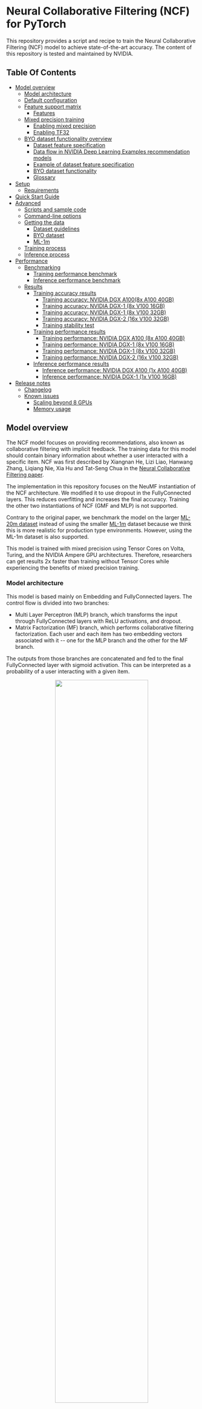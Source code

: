 # Neural Collaborative Filtering (NCF) for PyTorch

This repository provides a script and recipe to train the Neural Collaborative Filtering (NCF)
model to achieve state-of-the-art accuracy. The content of this repository is tested and maintained by NVIDIA.

## Table Of Contents

- [Model overview](#model-overview)
    * [Model architecture](#model-architecture)
    * [Default configuration](#default-configuration)
    * [Feature support matrix](#feature-support-matrix)
        * [Features](#features)
    * [Mixed precision training](#mixed-precision-training)
        * [Enabling mixed precision](#enabling-mixed-precision)
        * [Enabling TF32](#enabling-tf32)
    * [BYO dataset functionality overview](#byo-dataset-functionality-overview)
        * [Dataset feature specification](#dataset-feature-specification)
        * [Data flow in NVIDIA Deep Learning Examples recommendation models](#data-flow-in-nvidia-deep-learning-examples-recommendation-models)
        * [Example of dataset feature specification](#example-of-dataset-feature-specification)
        * [BYO dataset functionality](#byo-dataset-functionality)
        * [Glossary](#glossary)
- [Setup](#setup)
    * [Requirements](#requirements)
- [Quick Start Guide](#quick-start-guide)
- [Advanced](#advanced)
    * [Scripts and sample code](#scripts-and-sample-code)
    * [Command-line options](#command-line-options)
    * [Getting the data](#getting-the-data)
        * [Dataset guidelines](#dataset-guidelines)
        * [BYO dataset](#byo-dataset)
        * [ML-1m](#ml-1m)
    * [Training process](#training-process)
    * [Inference process](#inference-process)
- [Performance](#performance)
    * [Benchmarking](#benchmarking)
        * [Training performance benchmark](#training-performance-benchmark)
        * [Inference performance benchmark](#inference-performance-benchmark)
    * [Results](#results)
        * [Training accuracy results](#training-accuracy-results)
            * [Training accuracy: NVIDIA DGX A100(8x A100 40GB)](#training-accuracy-nvidia-dgx-a1008x-a100-40gb)
            * [Training accuracy: NVIDIA DGX-1 (8x V100 16GB)](#training-accuracy-nvidia-dgx-1-8x-v100-16gb)
            * [Training accuracy: NVIDIA DGX-1 (8x V100 32GB)](#training-accuracy-nvidia-dgx-1-8x-v100-32gb)
            * [Training accuracy: NVIDIA DGX-2 (16x V100 32GB)](#training-accuracy-nvidia-dgx-2-16x-v100-32gb)
            * [Training stability test](#training-stability-test)
        * [Training performance results](#training-performance-results)
            * [Training performance: NVIDIA DGX A100 (8x A100 40GB)](#training-performance-nvidia-dgx-a100-8x-a100-40gb)
            * [Training performance: NVIDIA DGX-1 (8x V100 16GB)](#training-performance-nvidia-dgx-1-8x-v100-16gb)
            * [Training performance: NVIDIA DGX-1 (8x V100 32GB)](#training-performance-nvidia-dgx-1-8x-v100-32gb)
            * [Training performance: NVIDIA DGX-2 (16x V100 32GB)](#training-performance-nvidia-dgx-2-16x-v100-32gb)
        * [Inference performance results](#inference-performance-results)
            * [Inference performance: NVIDIA DGX A100 (1x A100 40GB)](#inference-performance-nvidia-dgx-a100-1x-a100-40gb)
            * [Inference performance: NVIDIA DGX-1 (1x V100 16GB)](#inference-performance-nvidia-dgx-1-1x-v100-16gb)
- [Release notes](#release-notes)
    * [Changelog](#changelog)
    * [Known issues](#known-issues)
        * [Scaling beyond 8 GPUs](#scaling-beyond-8-gpus)
        * [Memory usage](#memory-usage)



## Model overview

The NCF model focuses on providing recommendations, also known as collaborative filtering with implicit feedback. The training data for this model should contain binary information about whether a user interacted with a specific item.
NCF was first described by Xiangnan He, Lizi Liao, Hanwang Zhang, Liqiang Nie, Xia Hu and Tat-Seng Chua in the [Neural Collaborative Filtering paper](https://arxiv.org/abs/1708.05031).

The implementation in this repository focuses on the NeuMF instantiation of the NCF architecture.
We modified it to use dropout in the FullyConnected layers. This reduces overfitting and increases the final accuracy.
Training the other two instantiations of NCF (GMF and MLP) is not supported. 
 
Contrary to the original paper, we benchmark the model on the larger [ML-20m dataset](https://grouplens.org/datasets/movielens/20m/)
instead of using the smaller [ML-1m](https://grouplens.org/datasets/movielens/1m/) dataset because we think this is more realistic for production type environments.
However, using the ML-1m dataset is also supported.

This model is trained with mixed precision using Tensor Cores on Volta, Turing, and the NVIDIA Ampere GPU architectures.
Therefore, researchers can get results 2x faster than training without Tensor Cores while experiencing the benefits of mixed precision training.


### Model architecture

This model is based mainly on Embedding and FullyConnected layers. The control flow is divided into two branches:
* Multi Layer Perceptron (MLP) branch, which transforms the input through FullyConnected layers with ReLU activations, and dropout.
* Matrix Factorization (MF) branch, which performs collaborative filtering factorization.
Each user and each item has two embedding vectors associated with it -- one for the MLP branch and the other for the MF branch.

The outputs from those branches are concatenated and fed to the final FullyConnected layer with sigmoid activation.
This can be interpreted as a probability of a user interacting with a given item.

<p align="center">
  <img width="70%" src="./img/ncf_diagram.png" />
  <br>
Figure 1. The architecture of a Neural Collaborative Filtering model. Taken from the <a href="https://arxiv.org/abs/1708.05031">Neural Collaborative Filtering paper</a>.
</p>


### Default configuration

The following features were implemented in this model:
  * Automatic Mixed Precision (AMP)
  * Data-parallel multi-GPU training and evaluation 
  * Dropout
  * Gradient accumulation

The following performance optimizations were implemented in this model:
  * FusedAdam optimizer
  * Approximate train negative sampling
  * Caching all the positive training samples in the device memory


### Feature support matrix
This model supports the following features:


| **Feature** | **NCF PyTorch** | 
|:---:|:--------:|
| Automatic Mixed Precision (AMP) | Yes |
| Multi-GPU training with Distributed Data Parallel (DDP) | Yes |
| Fused Adam | Yes |

#### Features

* Automatic Mixed Precision - This implementation of NCF uses AMP to implement mixed precision training.
It allows us to use FP16 training with FP32 master weights by modifying just three lines of code. 
* Multi-GPU training with Distributed Data Parallel - uses Apex's DDP to implement efficient multi-GPU training with NCCL.
* Fused Adam - We use a special implementation of the Adam implementation provided by the Apex package. It fuses some operations for faster weight updates.
Since NCF is a relatively lightweight model with a large number of parameters, we’ve observed significant performance improvements from using FusedAdam.

### Mixed precision training

Mixed precision is the combined use of different numerical precisions in a computational method. 
[Mixed precision](https://arxiv.org/abs/1710.03740) training offers significant computational speedup by performing 
operations in half-precision format while storing minimal information in single-precision to retain as much information
as possible in critical parts of the network. Since the introduction of 
[tensor cores](https://developer.nvidia.com/tensor-cores) in Volta, 
and following with both the Turing and Ampere architectures, significant training speedups are experienced by switching 
to mixed precision -- up to 3x overall speedup on the most arithmetically intense model architectures. 
Using [mixed precision training](https://docs.nvidia.com/deeplearning/performance/mixed-precision-training/index.html) 
previously required two steps:
1.  Porting the model to use the FP16 data type where appropriate.
2.  Adding loss scaling to preserve small gradient values.

The ability to train deep learning networks with lower precision was introduced in the Pascal architecture and first supported in [CUDA 8](https://devblogs.nvidia.com/parallelforall/tag/fp16/) in the NVIDIA Deep Learning SDK.

For information about:
-   How to train using mixed precision, refer to the [Mixed Precision Training](https://arxiv.org/abs/1710.03740) paper and [Training With Mixed Precision](https://docs.nvidia.com/deeplearning/sdk/mixed-precision-training/index.html) documentation.
-   Techniques used for mixed precision training, refer to the [Mixed-Precision Training of Deep Neural Networks](https://devblogs.nvidia.com/mixed-precision-training-deep-neural-networks/) blog.
-   APEX tools for mixed precision training, refer to the [NVIDIA Apex: Tools for Easy Mixed-Precision Training in PyTorch](https://devblogs.nvidia.com/apex-pytorch-easy-mixed-precision-training/).


#### Enabling mixed precision

Using the Automatic Mixed Precision (AMP) package requires two modifications in the source code.
The first one is to initialize the model and the optimizer using the `amp.initialize` function:
```python
model, optimizer = amp.initialize(model, optimizer, opt_level="O2"
                                          keep_batchnorm_fp32=False, loss_scale='dynamic')
```

The second one is to use the AMP's loss scaling context manager:
```python
with amp.scale_loss(loss, optimizer) as scaled_loss:
    scaled_loss.backward()
```

#### Enabling TF32

TensorFloat-32 (TF32) is the new math mode in [NVIDIA A100](https://www.nvidia.com/en-us/data-center/a100/) GPUs for 
handling the matrix math, also called tensor operations. TF32 running on Tensor Cores in A100 GPUs can provide up to 10x 
speedups compared to single-precision floating-point math (FP32) on Volta GPUs. 

TF32 Tensor Cores can speed up networks using FP32, typically with no loss of accuracy. It is more robust than FP16 for 
models which require a high dynamic range for weights or activations.

For more information, refer to the [TensorFloat-32 in the A100 GPU Accelerates AI Training, HPC up to 20x](https://blogs.nvidia.com/blog/2020/05/14/tensorfloat-32-precision-format/) blog post.

TF32 is supported in the NVIDIA Ampere GPU architecture and is enabled by default.

### BYO dataset functionality overview

This section describes how you can train the DeepLearningExamples RecSys models on your own datasets without changing the model or data loader and with similar performance to the one published in each repository.
This can be achieved thanks to Dataset Feature Specification, which describes how the dataset, data loader and model interact with each other during training, inference and evaluation.
Dataset Feature Specification has a consistent format across all recommendation models in NVIDIA’s DeepLearningExamples repository, regardless of dataset file type and the data loader,  giving you the flexibility to train RecSys models on your own datasets.

- [Dataset Feature Specification](#dataset-feature-specification)
- [Data Flow in Recommendation Models in DeepLearning examples](#data-flow-in-recommendation-models-in-deeplearning-examples)
- [Example of Dataset Feature Specification](#example-of-dataset-feature-specification)
- [BYO dataset functionality](#byo-dataset-functionality)
- [Glossary](#glossary)

#### Dataset feature specification

Data flow can be described abstractly:
Input data consists of a list of rows. Each row has the same number of columns; each column represents a feature.
The columns are retrieved from the input files, loaded, aggregated into channels and supplied to the model/training script. 

FeatureSpec contains metadata to configure this process and can be divided into three parts:

* Specification of how data is organized on disk (source_spec). It describes which feature (from feature_spec) is stored in which file and how files are organized on disk.

* Specification of features (feature_spec). Describes a dictionary of features, where key is feature name and values are features’ characteristics such as  dtype and other metadata (for example, cardinalities for categorical features)

* Specification of model’s inputs and outputs (channel_spec). Describes a dictionary of model’s inputs where keys specify model channel’s names and values specify lists of features to be loaded into that channel. Model’s channels are groups of data streams to which common model logic is applied, for example categorical/continuous data, user/item ids. Required/available channels depend on the model


The FeatureSpec is a common form of description regardless of underlying dataset format, dataset data loader form and model. 


#### Data flow in NVIDIA Deep Learning Examples recommendation models

The typical data flow is as follows:
* <b>S.0.</b> Original dataset is downloaded to a specific folder.
* <b>S.1.</b> Original dataset is preprocessed into Intermediary Format. For each model, the preprocessing is done differently, using different tools. The Intermediary Format also varies (for example, for NCF implementation in the PyTorch model, the Intermediary Format is Pytorch tensors in *.pt files.)
* <b>S.2.</b> The Preprocessing Step outputs Intermediary Format with dataset split into training and validation/testing parts along with the Dataset Feature Specification yaml file. Metadata in the preprocessing step is automatically calculated.
* <b>S.3.</b> Intermediary Format data together with Dataset Feature Specification are fed into training/evaluation scripts. Data loader reads Intermediary Format and feeds the data into the model according to the description in the Dataset Feature Specification.
* <b>S.4.</b> The model is trained and evaluated



<p align="center">
  <img width="70%" src="./img/df_diagram.png" />
  <br>

Fig.1. Data flow in Recommender models in NVIDIA Deep Learning Examples repository. Channels of the model are drawn in green</a>.
</p>


#### Example of dataset feature specification

As an example, let’s consider a Dataset Feature Specification for a small CSV dataset.

```yaml
feature_spec:
  user_gender:
    dtype: torch.int8
    cardinality: 3 #M,F,Other
  user_age: #treated as numeric value
    dtype: torch.int8
  user_id:
    dtype: torch.int32
    cardinality: 2655
  item_id:
    dtype: torch.int32
    cardinality: 856
  label:
    dtype: torch.float32

source_spec:
  train:
    - type: csv
      features:
        - user_gender
        - user_age
      files:
        - train_data_0_0.csv
        - train_data_0_1.csv
    - type: csv
      features:
        - user_id
        - item_id
        - label
      files:
        - train_data_1.csv
  test:
    - type: csv
      features:
        - user_id
        - item_id
        - label
        - user_gender
        - user_age
        
      files:
        - test_data.csv

channel_spec:
  numeric_inputs: 
    - user_age
  categorical_user_inputs: 
    - user_gender
    - user_id
  categorical_item_inputs: 
    - item_id
  label_ch: 
    - label
```


The data contains five features: (user_gender, user_age, user_id, item_id, label). Their data types and necessary metadata are described in the feature specification section.

In the source mapping section, two mappings are provided: one describes the layout of the training data, the other of the testing data. The layout for training data has been chosen arbitrarily to showcase the flexibility.
The train mapping consists of two chunks. The first one contains user_gender and user_age, saved as a CSV, and is further broken down into two files. For specifics of the layout, refer to the following example and consult the glossary. The second chunk contains the remaining columns and is saved in a single file. Notice that the order of columns is different in the second chunk - this is alright, as long as the order matches the order in that file (that is, columns in the .csv are also switched)


Let’s break down the train source mapping. The table contains example data color-paired to the files containing it.

<p align="center">
<img width="70%" src="./img/layout_example.png" />
</p>



The channel spec describes how the data will be consumed. Four streams will be produced and available to the script/model. The feature specification does not specify what happens further: names of these streams are only lookup constants defined by the model/script.
Based on this example, we can speculate that the model has three  input channels: numeric_inputs, categorical_user_inputs, categorical_item_inputs, and one  output channel: label.
Feature names are internal to the FeatureSpec and can be freely modified.


#### BYO dataset functionality

In order to train any Recommendation model in NVIDIA Deep Learning Examples one can follow one of three possible ways:
* One delivers already preprocessed dataset in the Intermediary Format supported by data loader used by the training script (different models use different data loaders) together with FeatureSpec yaml file describing at least specification of dataset, features and model channels

* One uses a transcoding script

* One delivers dataset in non-preprocessed form and uses preprocessing scripts that are a part of the model repository. In order to use already existing preprocessing scripts, the format of the dataset needs to match the one of the original datasets. This way, the FeatureSpec file will be generated automatically, but the user will have the same preprocessing as in the original model repository.

#### Glossary

The Dataset Feature Specification consists of three mandatory and one optional section:

<b>feature_spec </b> provides a base of features that may be referenced in other sections, along with their metadata.
	Format: dictionary (feature name) => (metadata name => metadata value)<br>

<b>source_spec </b> provides information necessary to extract features from the files that store them. 
	Format: dictionary (mapping name) => (list of chunks)<br>

* <i>Mappings</i> are used to represent different versions of the dataset (think: train/validation/test, k-fold splits). A mapping is a list of chunks.<br>
* <i>Chunks</i> are subsets of features that are grouped together for saving. For example, some formats may constrain data saved in one file to a single data type. In that case, each data type would correspond to at least one chunk. Another example where this might be used is to reduce file size and enable more parallel loading. Chunk description is a dictionary of three keys:<br>
  * <i>type</i> provides information about the format in which the data is stored. Not all formats are supported by all models.<br>
  * <i>features</i> is a list of features that are saved in a given chunk. Order of this list may matter: for some formats, it is crucial for assigning read data to the proper feature.<br>
  * <i>files</i> is a list of paths to files where the data is saved. For Feature Specification in yaml format, these paths are assumed to be relative to the yaml file’s directory (basename). <u>Order of this list matters:</u> It is assumed that rows 1 to i appear in the first file, rows i+1 to j in the next one, etc. <br>

<b>channel_spec</b> determines how features are used. It is a mapping (channel name) => (list of feature names). 

Channels are model specific magic constants. In general, data within a channel is processed using the same logic. Example channels: model output (labels), categorical ids, numerical inputs, user data, and item data.

<b>metadata</b> is a catch-all, wildcard section: If there is some information about the saved dataset that does not fit into the other sections, you can store it here.

## Setup
The following section lists the requirements in order to start training the Neural Collaborative Filtering model.

### Requirements
This repository contains a Dockerfile that extends the PyTorch NGC container and encapsulates some dependencies. 
Aside from these dependencies, ensure you have the following components:

- [NVIDIA Docker](https://github.com/NVIDIA/nvidia-docker)
- PyTorch 21.04-py3+ NGC container
-   Supported GPUs:
    - [NVIDIA Volta architecture](https://www.nvidia.com/en-us/data-center/volta-gpu-architecture/)
    - [NVIDIA Turing architecture](https://www.nvidia.com/en-us/design-visualization/technologies/turing-architecture/)
    - [NVIDIA Ampere architecture](https://www.nvidia.com/en-us/data-center/nvidia-ampere-gpu-architecture/)


For more information about how to get started with NGC containers, refer to the following sections from the NVIDIA GPU Cloud Documentation and the Deep Learning Documentation:
-   [Getting Started Using NVIDIA GPU Cloud](https://docs.nvidia.com/ngc/ngc-getting-started-guide/index.html)
-   [Accessing And Pulling From The NGC Container Registry](https://docs.nvidia.com/deeplearning/frameworks/user-guide/index.html#accessing_registry)

Running PyTorch

For those unable to use the PyTorch NGC container, to set up the required environment or create your own container, refer to the versioned [NVIDIA Container Support Matrix](https://docs.nvidia.com/deeplearning/frameworks/support-matrix/index.html).  
  
## Quick Start Guide

To train your model using mixed or TF32 precision with Tensor Cores or using FP32, perform the following steps using the default parameters of the NCF model on the ML-20m dataset. For the specifics concerning training and inference, refer to the [Advanced](#advanced) section.

1. Clone the repository.
```bash
git clone https://github.com/NVIDIA/DeepLearningExamples
cd DeepLearningExamples/PyTorch/Recommendation/NCF
```

2. Build an NCF PyTorch Docker container.

After Docker is set up, you can build the NCF image with:
```bash
docker build . -t nvidia_ncf
``` 

3. Start an interactive session in the NGC container to run preprocessing/training and inference.

The NCF PyTorch container can be launched with:
```bash
docker run --runtime=nvidia -it --rm --ipc=host  -v ${PWD}/data:/data nvidia_ncf bash
```

This will launch the container and mount the `./data` directory as a volume to the `/data` directory inside the container.
Any datasets and experiment results (logs, checkpoints etc.) saved to `/data` will be accessible
in the `./data` directory on the host. 

4. Download and preprocess the data.

Download the data from https://grouplens.org/datasets/movielens/20m/ and put it in `/data/ml-20m/ml-20m.zip`.

Preprocessing consists of sorting the data, dropping the duplicates, renumbering users and items,
selecting last interaction of each user to include in the test set,
then randomly generating negative test set members (scoring candidates).
The preprocessed train and test data is then saved in PyTorch binary format to be loaded just before training.

Note: Preprocessing requires PyTorch and should therefore be run inside the Docker container.

To preprocess the ML-20m dataset, you can run:

```bash
./prepare_dataset.sh
```

Note: This command will return immediately without downloading anything if the data is already present in the `/data` directory.

This will store the preprocessed training and evaluation data in the `/data` directory so that it can be later
used to train the model (by passing the appropriate `--data` argument to the `ncf.py` script).

5. Start training.

After the Docker container is launched, the training with the default hyperparameters (suitable for a DGX-1V or DGX A100 with 8 GPUs) can be started with:

```bash
python -m torch.distributed.launch --nproc_per_node=8 --use_env ncf.py --data /data/cache/ml-20m  --checkpoint_dir /data/checkpoints/
```

This will result in a checkpoint file being written to `/data/checkpoints/model.pth`.


6. Start validation/evaluation.

The trained model can be evaluated by passing the `--mode` test flag to the `run.sh` script:

```bash
python -m torch.distributed.launch --nproc_per_node=1 --use_env ncf.py --data /data/cache/ml-20m  --mode test --load_checkpoint_path /data/checkpoints/model.pth
```


## Advanced

The following sections provide greater details of the dataset, running training and inference, and the training results.

### Scripts and sample code

The `ncf.py` script contains most of the training and validation logic. Data loading and preprocessing code is located in `dataloading.py`.
The model architecture is defined in `neumf.py`. Some initial data preprocessing is located in `convert.py`.
The logger directory contains simple bookkeeping utilities for storing training results.
The `transcode.py` script enables transcoding data from a CSV containing preprocessed data to a format accessible by the model.

### Command-line options

To view the full list of available options and their descriptions, use the `-h` or `--help` command-line option, for example: 
`python ncf.py --help`

The following example output is printed when running the sample:
```
usage: ncf.py [-h] [--data DATA] [--feature_spec_file FEATURE_SPEC_FILE] [-e EPOCHS] [-b BATCH_SIZE] [--valid_batch_size VALID_BATCH_SIZE] [-f FACTORS]
              [--layers LAYERS [LAYERS ...]] [-n NEGATIVE_SAMPLES] [-l LEARNING_RATE] [-k TOPK] [--seed SEED] [--threshold THRESHOLD] [--beta1 BETA1] [--beta2 BETA2]
              [--eps EPS] [--dropout DROPOUT] [--checkpoint_dir CHECKPOINT_DIR] [--load_checkpoint_path LOAD_CHECKPOINT_PATH] [--mode {train,test}]
              [--grads_accumulated GRADS_ACCUMULATED] [--amp] [--log_path LOG_PATH]

Train a Neural Collaborative Filtering model

optional arguments:
  -h, --help            show this help message and exit
  --data DATA           Path to the directory containing the feature specification yaml
  --feature_spec_file FEATURE_SPEC_FILE
                        Name of the feature specification file or path relative to the data directory.
  -e EPOCHS, --epochs EPOCHS
                        Number of epochs for training
  -b BATCH_SIZE, --batch_size BATCH_SIZE
                        Number of examples for each iteration. This will be divided by the number of devices
  --valid_batch_size VALID_BATCH_SIZE
                        Number of examples in each validation chunk. This will be the maximum size of a batch on each device.
  -f FACTORS, --factors FACTORS
                        Number of predictive factors
  --layers LAYERS [LAYERS ...]
                        Sizes of hidden layers for MLP
  -n NEGATIVE_SAMPLES, --negative_samples NEGATIVE_SAMPLES
                        Number of negative examples per interaction
  -l LEARNING_RATE, --learning_rate LEARNING_RATE
                        Learning rate for optimizer
  -k TOPK, --topk TOPK  Rank for test examples to be considered a hit
  --seed SEED, -s SEED  Manually set random seed for torch
  --threshold THRESHOLD, -t THRESHOLD
                        Stop training early at threshold
  --beta1 BETA1, -b1 BETA1
                        Beta1 for Adam
  --beta2 BETA2, -b2 BETA2
                        Beta1 for Adam
  --eps EPS             Epsilon for Adam
  --dropout DROPOUT     Dropout probability, if equal to 0 will not use dropout at all
  --checkpoint_dir CHECKPOINT_DIR
                        Path to the directory storing the checkpoint file, passing an empty path disables checkpoint saving
  --load_checkpoint_path LOAD_CHECKPOINT_PATH
                        Path to the checkpoint file to be loaded before training/evaluation
  --mode {train,test}   Passing "test" will only run a single evaluation; otherwise, full training will be performed
  --grads_accumulated GRADS_ACCUMULATED
                        Number of gradients to accumulate before performing an optimization step
  --amp                 Enable mixed precision training
  --log_path LOG_PATH   Path for the JSON training log

```



### Getting the data

The NCF model was trained on the ML-20m dataset.
For each user, the interaction with the latest timestamp was included in the test set, and the rest of the examples are used as the training data. 

This repository contains the `./prepare_dataset.sh` script that automatically preprocess the training and validation datasets. 
By default, the preprocessed data will be placed in `/data/cache`.

#### Dataset guidelines

NCF supports all datasets that include a Feature Specification file and are properly formatted.
For details, refer to the [BYO dataset](#byo-dataset) section.

#### ML-1m

To preprocess and train on the ML-1m dataset run:
```bash
./prepare_dataset.sh ml-1m
python -m torch.distributed.launch --nproc_per_node=8 --use_env ncf.py --data /data/cache/ml-1m
```

### BYO dataset 

This implementation supports using other datasets thanks to BYO dataset functionality. 
The BYO dataset functionality allows users to plug in their dataset in a common fashion for all Recommender models 
that support this functionality. Using BYO dataset functionality, the user does not have to modify the source code of 
the model thanks to the Feature Specification file. For general information on how BYO dataset works, refer to the 
[BYO dataset overview section](#byo-dataset-functionality-overview).

There are three ways to plug in user's dataset:
<details>
<summary><b>1. Provide an unprocessed dataset in a format matching the one used by ml-20m, then use ml-20m's preprocessing. Feature Specification file is then generated automatically.</b></summary>
The required format of the user's dataset is:

* CSV file with three columns: `user_id`, `item_id` and `timestamp`
* This CSV should contain only the positive examples. The negatives will be sampled during the training and validation.


The correct torch.tensor dataset files together with the Feature Specification yaml file will be generated automatically by preprocessing script.

The following example shows how to use this way of plugging a user's dataset:

Build the NCF image with:
```bash
docker build . -t nvidia_ncf
```
Launch the container with:
```bash
docker run --runtime=nvidia -it --rm --ipc=host  -v ${PWD}/data:/data nvidia_ncf bash
```

Inside the container run:
```bash
./prepare_dataset.sh like_movielens
```
This will preprocess the `data/like_movielens/ratings.csv` file and save the output in `data/cache/like_movielens`

To run the training on 1 GPU:
```bash
python -m torch.distributed.launch --nproc_per_node=1 --use_env ncf.py --data /data/cache/like_movielens
```

To run the training on 8 GPUs
```bash
python -m torch.distributed.launch --nproc_per_node=8 --use_env ncf.py --data /data/cache/like_movielens
```

One can also add direct support for your dataset in the `prepare_dataset.sh` and `load.py` scripts.
</details>

<details>
<summary><b>2. Provide a CSV containing preprocessed data and a simplified Feature Specification yaml file, then transcode the data with `transcode.py` script </b> </summary>
This option should be used if the user has their own CSV file with a preprocessed dataset they want to train on.

The required format of the user's dataset is:
* CSV files containing the data, already split into train and test sets. 
* Feature Specification yaml file describing the layout of the CSV data

For an example of a feature specification file and properly formatted CSVs, refer to the `data/csv_conversion` folder.

The CSV containing the data:
* should be already split into train and test
* should contain no header
* should contain one column per feature, in the order specified by the feature specification file
* `user_id` and `item_id` should be all non-negative integers of range (0,num_users), (0,num_items) respectively
* negative examples for the testing set should already be present
* negative examples for the training set may be already present. By default, the training script samples additional random negative examples (controlled by the '--negative_samples' flag supplied to the `ncf.py` script).
 
The Feature Specification yaml file:
* needs to describe the layout of data in CSV files
* should contain information about user, item cardinalities. However, if set to `auto`, they will be inferred from the data by the transcoding script.

Refer to `data/csv_conversion/feature_spec.yaml` for an example of the yaml Feature Specification.

The following example shows how to use this way of plugging user's dataset:


Build the NCF image with:
```bash
docker build . -t nvidia_ncf
```
Launch the container with:
```bash
docker run --runtime=nvidia -it --rm --ipc=host  -v ${PWD}/data:/data nvidia_ncf bash
```

Inside the container run:
```bash
mkdir /data/conversion_output
python transcode.py --path /data/csv_conversion --output /data/conversion_output
```

This will convert the data from `data/csv_conversion` and save the output in `data/conversion_output`.
Refer to `data/csv_conversion/feature_spec.yaml` for an example of the yaml Feature Specification.

To run the training on 1 GPU:
```bash
python -m torch.distributed.launch --nproc_per_node=1 --use_env ncf.py --data /data/conversion_output -k 3
```

To run the training on 8 GPUs
```bash
python -m torch.distributed.launch --nproc_per_node=8 --use_env ncf.py --data /data/conversion_output -k 3
```

The parameter `k` changes the computed metric from HR@10 to HR@3. This is done because the examples are extremely small,
and hit rate depth may not be longer than lists of candidates.
</details>
<details>
<summary><b>3. Provide a fully preprocessed dataset, saved in torch.tensor files, and a Feature Specification yaml file</b></summary>
This is the option to choose if you want full control over preprocessing and/or want to preprocess data directly to the target format.

Your final output will need to contain a Feature Specification yaml describing data and file layout. For an example feature specification file, refer to `data/ml-20m/feature_spec_template.yaml`

For details, refer to the [BYO dataset overview section](#byo-dataset-functionality-overview).
</details>



#### Channel definitions and requirements for NCF-PyT feature specifications.

This model defines three channels, each accepting a single feature:

- user_ch
- item_ch
- label_ch

The training script expects two mappings:

- train
- test

As this NeuMF implementation computes list ranking metrics, the testing set actually consists of lists of candidates.
Usually, all entries in a list share the same user id, although this is not mandatory.
All entries from a given list must appear consecutively in the testing set.
List boundaries are not marked in the testing set.
All lists must have the same length. This length must be set by the metadata:test_samples_per_series parameter in the Feature Specification yaml file.


#### BYO dataset constraints for the model

There are the following constraints of BYO dataset functionality for this model:
1. The performance of the model depends on the dataset size. Generally, the model should scale better for datasets containing more data points. For a smaller dataset, you might experience slower performance than the one reported for ml-20m
2. As this implementation keeps the training and testing data in GPU VRAM, supported dataset size is limited by the GPU VRAM size.
3. Using other datasets might require tuning some hyperparameters (for example, learning rate, beta1 and beta2) to reach desired accuracy.
4. The transcoding script uses pandas, and the user's dataset needs to fit into the system memory


### Training process
The name of the training script is `ncf.py`. Because of the multi-GPU support, it should always be run with the torch distributed launcher like this:
```bash
python -m torch.distributed.launch --nproc_per_node=<number_of_gpus> --use_env ncf.py --data <path_to_dataset> [other_parameters]
```

The main result of the training are checkpoints stored by default in `/data/checkpoints/`. This location can be controlled
by the `--checkpoint_dir` command-line argument.

The validation metric is Hit Rate at 10 (HR@10) with 100 test negative samples. This means that for each positive sample in 
the test set, 100 negatives are sampled. All resulting 101 samples are then scored by the model. If the true positive sample is
among the 10 samples with the highest scores we have a "hit," and the metric is equal to 1; otherwise, it's equal to 0.
The HR@10 metric is the number of hits in the entire test set divided by the number of samples in the test set.  

### Inference process

Inference can be launched with the same script used for training by passing the `--mode test` flag:
```bash
python -m torch.distributed.launch --nproc_per_node=<number_of_gpus> --use_env ncf.py  --data <path_to_dataset> --mode test [other_parameters]
```

The script will then:
* Load the checkpoint from the directory specified by the `--checkpoint_dir` directory
* Run inference on the test dataset
* Compute and print the validation metric

## Performance

The performance measurements in this document were conducted at the time of publication and may not reflect the performance achieved from NVIDIA’s latest software release. For the most up-to-date performance measurements, go to [NVIDIA Data Center Deep Learning Product Performance](https://developer.nvidia.com/deep-learning-performance-training-inference).

### Benchmarking

#### Training performance benchmark

NCF training on NVIDIA DGX systems is very fast; therefore, in order to measure train and validation throughput, you can simply run the full training job with: 
```bash
./prepare_dataset.sh
python -m torch.distributed.launch --nproc_per_node=8 --use_env ncf.py --data /data/cache/ml-20m --epochs 5
```

At the end of the script, a line reporting the best train throughput is printed.


#### Inference performance benchmark

Validation throughput can be measured by running the full training job with:
```bash
./prepare_dataset.sh
python -m torch.distributed.launch --nproc_per_node=8 --use_env ncf.py --data /data/cache/ml-20m --epochs 5
```

The best validation throughput is reported to the standard output. 

### Results

The following sections provide details on how we achieved our performance and accuracy in training and inference. 

#### Training accuracy results

##### Training accuracy: NVIDIA DGX A100(8x A100 40GB)
Our results were obtained by following the steps in the Quick Start Guide in the PyTorch 21.04-py3 NGC container on NVIDIA DGX A100 (8x A100 40GB) GPUs.

The following table lists the best hit rate at 10 for DGX A100 with 8 A100 40GB GPUs. It also shows the time to reach this HR@10.
Results are averages across 20 random seeds.

|   GPUs |   Batch size / GPU |   Accuracy - TF32 |   Accuracy - mixed precision |   Time to train - TF32 |   Time to train - mixed precision |   Time to train speedup (TF32 to mixed precision) |
|-------:|-------------------:|------------------:|-----------------------------:|-----------------------:|----------------------------------:|--------------------------------------------------:|
|      1 |            1048576 |          0.958925 |                     0.958892 |               140.771  |                           94.2386 |                                              1.49 |
|      8 |             131072 |          0.958938 |                     0.959089 |                30.0928 |                           23.7362 |                                              1.27 |


##### Training accuracy: NVIDIA DGX-1 (8x V100 16GB)

Our results were obtained by following the steps in the Quick Start Guide in the PyTorch 21.04-py3 NGC container on NVIDIA DGX-1 with 8x V100 16GB GPUs.

The following table lists the best hit rate at 10 for DGX-1 with 8 V100 16GB GPUs. It also shows the time to reach this HR@10.
Results are averages across 20 random seeds.
The training time was measured excluding data downloading, preprocessing, validation data generation and library initialization times.

|   GPUs |   Batch size / GPU |   Accuracy - FP32 |   Accuracy - mixed precision |   Time to train - FP32 |   Time to train - mixed precision |   Time to train speedup (FP32 to mixed precision) |
|-------:|-------------------:|------------------:|-----------------------------:|-----------------------:|----------------------------------:|--------------------------------------------------:|
|      1 |            1048576 |          0.958857 |                     0.958815 |               302.443  |                          145.423  |                                              2.08 |
|      8 |             131072 |          0.958768 |                     0.959052 |                53.7044 |                           34.2503 |                                              1.57 |

To reproduce this result, start the NCF Docker container interactively and run:
```bash
./prepare_dataset.sh
python -m torch.distributed.launch --nproc_per_node=8 --use_env ncf.py --data /data/cache/ml-20m
```

##### Training accuracy: NVIDIA DGX-1 (8x V100 32GB)

Our results were obtained by following the steps in the Quick Start Guide in the PyTorch 21.04-py3 NGC container on NVIDIA DGX-1 with 8x V100 32GB GPUs.

The following table lists the best hit rate at 10 for DGX-1 with 8 V100 32GB GPUs. It also shows the time to reach this HR@10.
Results are averages across 20 random seeds.
The training time was measured excluding data downloading, preprocessing, validation data generation and library initialization times.

|   GPUs |   Batch size / GPU |   Accuracy - FP32 |   Accuracy - mixed precision |   Time to train - FP32 |   Time to train - mixed precision |   Time to train speedup (FP32 to mixed precision) |
|-------:|-------------------:|------------------:|-----------------------------:|-----------------------:|----------------------------------:|--------------------------------------------------:|
|      1 |            1048576 |          0.958992 |                     0.959002 |                310.467 |                          153.616  |                                              2.02 |
|      8 |             131072 |          0.95871  |                     0.958925 |                 55.716 |                           36.3384 |                                              1.53 |



To reproduce this result, start the NCF Docker container interactively and run:
```bash
./prepare_dataset.sh
python -m torch.distributed.launch --nproc_per_node=8 --use_env ncf.py --data /data/cache/ml-20m
```

##### Training accuracy: NVIDIA DGX-2 (16x V100 32GB)

Our results were obtained by following the steps in the Quick Start Guide in the PyTorch 21.04-py3 NGC container on NVIDIA DGX-2 with 16x V100 32GB GPUs.

The following table lists the best hit rate at 10 for DGX-2 with 16 V100 32GB GPUs. It also shows the time to reach this HR@10.
Results are averages across 20 random seeds.
The training time was measured excluding data downloading, preprocessing, validation data generation and library initialization times.

|   GPUs |   Batch size / GPU |   Accuracy - FP32 |   Accuracy - mixed precision |   Time to train - FP32 |   Time to train - mixed precision |   Time to train speedup (FP32 to mixed precision) |
|-------:|-------------------:|------------------:|-----------------------------:|-----------------------:|----------------------------------:|--------------------------------------------------:|
|      1 |            1048576 |          0.958756 |                     0.958833 |               289.004  |                          143.61   |                                              2.01 |
|      8 |             131072 |          0.958864 |                     0.958806 |                52.1788 |                           33.7456 |                                              1.55 |
|     16 |              65536 |          0.958905 |                     0.958893 |                37.7075 |                           27.174  |                                              1.39 |



To reproduce this result, start the NCF Docker container interactively and run:
```bash
./prepare_dataset.sh
python -m torch.distributed.launch --nproc_per_node=16 --use_env ncf.py --data /data/cache/ml-20m
```


##### Influence of AMP on accuracy

The box plots below show the best accuracy achieved in each run.
Twenty experiments were performed for each configuration.

![hr_boxplot](./img/box_plots.png)


##### Training validation curves

The plots below show the validation accuracy over the course of training.
One sample curve is shown for each configuration.

![validation_accuracy](./img/val_curves.png)


#### Training performance results

Results are averages over 20 runs for each configuration.

##### Training performance: NVIDIA DGX A100 (8x A100 40GB)
Our results were obtained by following the steps in the Quick Start Guide in the PyTorch 21.04-py3 NGC container on NVIDIA DGX A100 (8x A100 40GB) GPUs. Performance numbers (in items per second) were averaged over an entire training epoch.

|   GPUs |   Batch size / GPU | Throughput - TF32 (samples/s)   | Throughput - mixed precision (samples/s)   |   Throughput speedup (TF32 to mixed precision) |   Strong scaling - TF32 |   Strong scaling - mixed precision |
|-------:|-------------------:|:--------------------------------|:-------------------------------------------|-----------------------------------------------:|------------------------:|-----------------------------------:|
|      1 |            1048576 | 22.59M                          | 34.08M                                     |                                           0.66 |                    1    |                               1    |
|      8 |             131072 | 110.16M                         | 142.90M                                    |                                           0.77 |                    4.88 |                               4.19 |


##### Training performance: NVIDIA DGX-1 (8x V100 16GB)

Our results were obtained by following the steps in the Quick Start Guide in the PyTorch 21.04-py3 NGC container on NVIDIA DGX-1 with 8x V100 16GB GPUs. 

The following table shows the best training throughput:

|   GPUs |   Batch size / GPU | Throughput - FP32 (samples/s)   | Throughput - mixed precision (samples/s)   |   Throughput speedup (FP32 to mixed precision) |   Strong scaling - FP32 |   Strong scaling - mixed precision |
|-------:|-------------------:|:--------------------------------|:-------------------------------------------|-----------------------------------------------:|------------------------:|-----------------------------------:|
|      1 |            1048576 | 10.42M                          | 21.84M                                     |                                           0.48 |                    1    |                               1    |
|      8 |             131072 | 60.03M                          | 95.95M                                     |                                           0.63 |                    5.76 |                               4.39 |

##### Training performance: NVIDIA DGX-1 (8x V100 32GB)

Our results were obtained by following the steps in the Quick Start Guide in the PyTorch 21.04-py3 NGC container on NVIDIA DGX-1 with 8x V100 32GB GPUs. 

The following table shows the best training throughput:

|   GPUs |   Batch size / GPU | Throughput - FP32 (samples/s)   | Throughput - mixed precision (samples/s)   |   Throughput speedup (FP32 to mixed precision) |   Strong scaling - FP32 |   Strong scaling - mixed precision |
|-------:|-------------------:|:--------------------------------|:-------------------------------------------|-----------------------------------------------:|------------------------:|-----------------------------------:|
|      1 |            1048576 | 10.14M                          | 20.65M                                     |                                           0.49 |                    1    |                               1    |
|      8 |             131072 | 58.50M                          | 91.77M                                     |                                           0.64 |                    5.77 |                               4.44 |


##### Training performance: NVIDIA DGX-2 (16x V100 32GB)

Our results were obtained by following the steps in the Quick Start Guide in the PyTorch 21.04-py3 NGC container on NVIDIA DGX-2 with 16x V100 32GB GPUs. 

The following table shows the best training throughput:

|   GPUs |   Batch size / GPU | Throughput - FP32 (samples/s)   | Throughput - mixed precision (samples/s)   |   Throughput speedup (FP32 to mixed precision) |   Strong scaling - FP32 |   Strong scaling - mixed precision |
|-------:|-------------------:|:--------------------------------|:-------------------------------------------|-----------------------------------------------:|------------------------:|-----------------------------------:|
|      1 |            1048576 | 10.90M                          | 22.16M                                     |                                           0.49 |                    1    |                               1    |
|      8 |             131072 | 62.16M                          | 98.56M                                     |                                           0.63 |                    5.7  |                               4.45 |
|     16 |              65536 | 92.20M                          | 134.91M                                    |                                           0.68 |                    8.46 |                               6.09 |


#### Inference performance results

##### Inference performance: NVIDIA DGX A100 (1x A100 40GB)

Our results were obtained by running the `inference.py` script in the PyTorch 21.04 NGC container on NVIDIA DGX A100 with 1x A100 GPU.

TF32

|   Batch size |   Throughput Avg |   Latency Avg |   Latency 90% |   Latency 95% |   Latency 99% |
|-------------:|-----------------:|--------------:|--------------:|--------------:|--------------:|
|         1024 |      2.96198e+06 |      0.000346 |      0.00037  |      0.000374 |      0.000383 |
|         4096 |      1.16823e+07 |      0.000351 |      0.000375 |      0.000382 |      0.000389 |
|        16384 |      4.01876e+07 |      0.000408 |      0.000442 |      0.000443 |      0.000445 |
|        65536 |      5.06161e+07 |      0.001295 |      0.001319 |      0.001321 |      0.001324 |
|       262144 |      5.62193e+07 |      0.004663 |      0.004655 |      0.00466  |      0.005091 |
|      1048576 |      5.74678e+07 |      0.018246 |      0.018258 |      0.018261 |      0.018276 |

FP16

|   Batch size |   Throughput Avg |   Latency Avg |   Latency 90% |   Latency 95% |   Latency 99% |
|-------------:|-----------------:|--------------:|--------------:|--------------:|--------------:|
|         1024 |      2.9068e+06  |      0.000352 |      0.000379 |      0.000383 |      0.000401 |
|         4096 |      1.1149e+07  |      0.000367 |      0.000394 |      0.000396 |      0.000402 |
|        16384 |      4.46873e+07 |      0.000367 |      0.000391 |      0.000397 |      0.000406 |
|        65536 |      7.15357e+07 |      0.000916 |      0.001064 |      0.001068 |      0.001071 |
|       262144 |      8.02216e+07 |      0.003268 |      0.00327  |      0.003272 |      0.00338  |
|      1048576 |      8.27085e+07 |      0.012678 |      0.012685 |      0.012688 |      0.012809 |


##### Inference performance: NVIDIA DGX-1 (1x V100 16GB)

Our results were obtained by running the `inference.py` script in the PyTorch 21.04 NGC container on NVIDIA DGX-1 with 1x V100 16GB GPU.

FP32

|   Batch size |   Throughput Avg |   Latency Avg |   Latency 90% |   Latency 95% |   Latency 99% |
|-------------:|-----------------:|--------------:|--------------:|--------------:|--------------:|
|         1024 |      1.91315e+06 |      0.000535 |      0.000557 |      0.000565 |      0.000589 |
|         4096 |      7.4782e+06  |      0.000548 |      0.000566 |      0.000577 |      0.000718 |
|        16384 |      2.15241e+07 |      0.000761 |      0.000783 |      0.000791 |      0.000842 |
|        65536 |      2.77005e+07 |      0.002366 |      0.00242  |      0.002431 |      0.002435 |
|       262144 |      2.95251e+07 |      0.008879 |      0.008888 |      0.008895 |      0.008932 |
|      1048576 |      2.92491e+07 |      0.03585  |      0.03603  |      0.036078 |      0.036144 |

FP16

|   Batch size |   Throughput Avg |   Latency Avg |   Latency 90% |   Latency 95% |   Latency 99% |
|-------------:|-----------------:|--------------:|--------------:|--------------:|--------------:|
|         1024 |      2.00172e+06 |      0.000512 |      0.000538 |      0.000546 |      0.000577 |
|         4096 |      8.08797e+06 |      0.000506 |      0.000519 |      0.000535 |      0.000569 |
|        16384 |      3.22482e+07 |      0.000508 |      0.000516 |      0.000519 |      0.000557 |
|        65536 |      5.20587e+07 |      0.001259 |      0.001265 |      0.001267 |      0.001278 |
|       262144 |      5.66404e+07 |      0.004628 |      0.004636 |      0.004638 |      0.004642 |
|      1048576 |      5.66507e+07 |      0.018509 |      0.018547 |      0.018556 |      0.018583 |


## Release notes

The performance measurements in this document were conducted at the time of publication and may not reflect
the performance achieved from NVIDIA’s latest software release. For the most up-to-date performance measurements, 
go to [NVIDIA Data Center Deep Learning Product Performance](https://developer.nvidia.com/deep-learning-performance-training-inference).


### Changelog
1. January 22, 2018
    * Initial release
2. May, 2019
    * Lower memory consumption (down from about 18GB to 10GB for batch size 1M on a single NVIDIA Tesla V100). Achieved by using an approximate method for generating negatives for training.
    * Automatic Mixed Precision (AMP) with dynamic loss scaling instead of a custom mixed-precision optimizer.
    * Performance numbers for NVIDIA DGX-2.
    * Data loading code cleanup.
    * Default container updated to PyTorch 19.05-py3.
    * Updated README.md.
3. June, 2019
    * Updated performance tables.
    * Default container changed to PyTorch 19.06-py3.
    * Caching validation negatives between runs
4. September, 2019
    * Adjusting for API changes in PyTorch and APEX
    * Checkpoints loading fix
5. January, 2020
    * DLLogger support added
6. June, 2020
    * Updated performance tables to include A100 results5. 
7. June, 2021
    * Enhanced BYO dataset functionality - added Feature Specification and transcoding
    * Default container changed to PyTorch 21.04-py3
    * Updated performance and accuracy tables and plots
    * Code cleanup


### Known issues
 
#### Scaling beyond 8 GPUs
Neural Collaborative Filtering is a relatively lightweight model that trains quickly with this relatively smaller dataset, ML-20m.
Because of that, the high ratio of communication to computation makes it difficult to 
efficiently use more than 8 GPUs. Typically, this is not an issue because when using 8
GPUs with FP16 precision, the training is sufficiently fast. However, if you’d like to
 scale the training to 16 GPUs and beyond, you might try modifying the model so that 
 the communication-computation ratio facilitates better scaling. This could be done, for example,
  by finding hyperparameters that enable using a larger batch size or by reducing the 
  number of trainable parameters.

#### Memory usage

In the default settings, the additional memory beyond 16GB may not be fully utilized.
This is because we set the default batch size for the ML-20m dataset to 1M,
which is too small to fill up multiple 32GB GPUs completely.
1M is the batch size for which we experienced the best convergence on the ML-20m dataset.
However, on other datasets, even faster performance can be possible by finding hyperparameters that work well for larger batches and leverage additional GPU memory.




